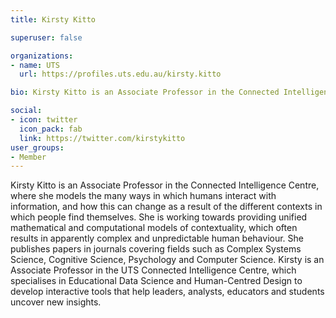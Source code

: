 ```yaml
---
title: Kirsty Kitto

superuser: false 

organizations:
- name: UTS
  url: https://profiles.uts.edu.au/kirsty.kitto

bio: Kirsty Kitto is an Associate Professor in the Connected Intelligence Centre, where she models the many ways in which humans interact with information, and how this can change as a result of the different contexts in which people find themselves.

social:
- icon: twitter
  icon_pack: fab
  link: https://twitter.com/kirstykitto
user_groups: 
- Member
---
```

Kirsty Kitto is an Associate Professor in the Connected Intelligence Centre, where she models the many ways in which humans interact with information, and how this can change as a result of the different contexts in which people find themselves. She is working towards providing unified mathematical and computational models of contextuality, which often results in apparently complex and unpredictable human behaviour. She publishes papers in journals covering fields such as Complex Systems Science, Cognitive Science, Psychology and Computer Science. Kirsty is an Associate Professor in the UTS Connected Intelligence Centre, which specialises in Educational Data Science and Human-Centred Design to develop interactive tools that help leaders, analysts, educators and students uncover new insights.